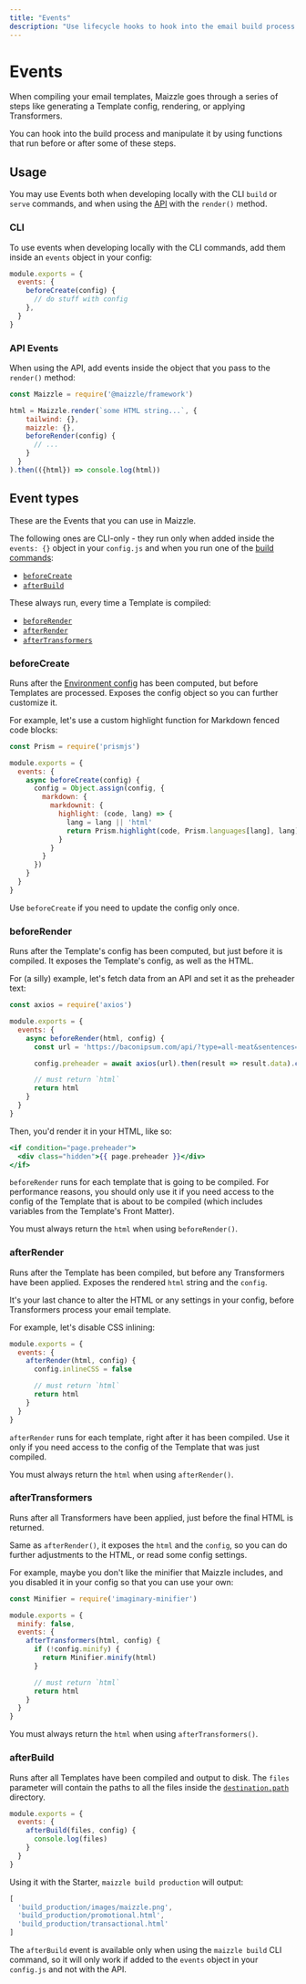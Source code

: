 ```yaml
---
title: "Events"
description: "Use lifecycle hooks to hook into the email build process at specific points in time"
---
```


# Events

When compiling your email templates, Maizzle goes through a series of steps like generating a Template config, rendering, or applying Transformers.

You can hook into the build process and manipulate it by using functions that run before or after some of these steps.

## Usage

You may use Events both when developing locally with the CLI `build` or `serve` commands, and when using the [API](/docs/api) with the `render()` method.

### CLI

To use events when developing locally with the CLI commands, add them inside an `events` object in your config:

```js [config.js]
module.exports = {
  events: {
    beforeCreate(config) {
      // do stuff with config
    },
  }
}
```

### API Events

When using the API, add events inside the object that you pass to the `render()` method:

```js [app.js]
const Maizzle = require('@maizzle/framework')

html = Maizzle.render(`some HTML string...`, {
    tailwind: {},
    maizzle: {},
    beforeRender(config) {
      // ...
    }
  }
).then(({html}) => console.log(html))
```

## Event types

These are the Events that you can use in Maizzle.

The following ones are CLI-only - they run only when added inside the `events: {}` object in your `config.js` and when you run one of the [build commands](/docs/cli#development):

- [`beforeCreate`](#beforecreate)
- [`afterBuild`](#afterbuild)

These always run, every time a Template is compiled:

- [`beforeRender`](#beforerender)
- [`afterRender`](#afterrender)
- [`afterTransformers`](#aftertransformers)

### beforeCreate

Runs after the [Environment config](/docs/environments) has been computed, but before Templates are processed. Exposes the config object so you can further customize it.

For example, let's use a custom highlight function for Markdown fenced code blocks:

```js [config.js]
const Prism = require('prismjs')

module.exports = {
  events: {
    async beforeCreate(config) {
      config = Object.assign(config, {
        markdown: {
          markdownit: {
            highlight: (code, lang) => {
              lang = lang || 'html'
              return Prism.highlight(code, Prism.languages[lang], lang)
            }
          }
        }
      })
    }
  }
}
```

<Alert>Use `beforeCreate` if you need to update the config only once.</Alert>

### beforeRender

Runs after the Template's config has been computed, but just before it is compiled. It exposes the Template's config, as well as the HTML.

For (a silly) example, let's fetch data from an API and set it as the preheader text:

```js [config.js]
const axios = require('axios')

module.exports = {
  events: {
    async beforeRender(html, config) {
      const url = 'https://baconipsum.com/api/?type=all-meat&sentences=1&start-with-lorem=1'

      config.preheader = await axios(url).then(result => result.data).catch(error => 'Could not fetch preheader, using default one.')

      // must return `html`
      return html
    }
  }
}
```

Then, you'd render it in your HTML, like so:

```hbs [src/layouts/main.html]
<if condition="page.preheader">
  <div class="hidden">{{ page.preheader }}</div>
</if>
```

`beforeRender` runs for each template that is going to be compiled. For performance reasons, you should only use it if you need access to the config of the Template that is about to be compiled (which includes variables from the Template's Front Matter).

<Alert type="warning">You must always return the `html` when using `beforeRender()`.</Alert>

### afterRender

Runs after the Template has been compiled, but before any Transformers have been applied. Exposes the rendered `html` string and the `config`.

It's your last chance to alter the HTML or any settings in your config, before Transformers process your email template.

For example, let's disable CSS inlining:

```js [config.js]
module.exports = {
  events: {
    afterRender(html, config) {
      config.inlineCSS = false

      // must return `html`
      return html
    }
  }
}
```

`afterRender` runs for each template, right after it has been compiled. Use it only if you need access to the config of the Template that was just compiled.

<Alert type="warning">You must always return the `html` when using `afterRender()`.</Alert>

### afterTransformers

Runs after all Transformers have been applied, just before the final HTML is returned.

Same as `afterRender()`, it exposes the `html` and the `config`, so you can do further adjustments to the HTML, or read some config settings.

For example, maybe you don't like the minifier that Maizzle includes, and you disabled it in your config so that you can use your own:

```js [config.js]
const Minifier = require('imaginary-minifier')

module.exports = {
  minify: false,
  events: {
    afterTransformers(html, config) {
      if (!config.minify) {
        return Minifier.minify(html)
      }

      // must return `html`
      return html
    }
  }
}
```

<Alert type="warning">You must always return the `html` when using `afterTransformers()`.</Alert>

### afterBuild

Runs after all Templates have been compiled and output to disk. The `files` parameter will contain the paths to all the files inside the [`destination.path`](/docs/configuration/templates#path) directory.

```js [config.js]
module.exports = {
  events: {
    afterBuild(files, config) {
      console.log(files)
    }
  }
}
```

Using it with the Starter, `maizzle build production` will output:

```js
[
  'build_production/images/maizzle.png',
  'build_production/promotional.html',
  'build_production/transactional.html'
]
```

<Alert type="warning">The `afterBuild` event is available only when using the `maizzle build` CLI command, so it will only work if added to the `events` object in your `config.js` and not with the API.</Alert>
